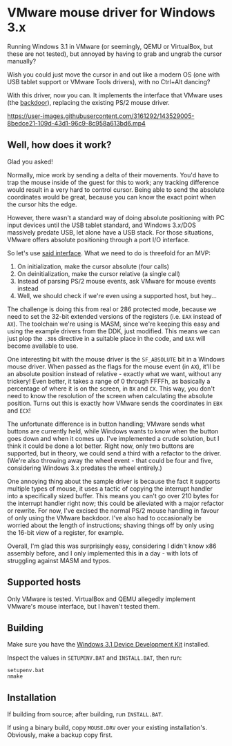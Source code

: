 # VMware mouse driver for Windows 3.x

Running Windows 3.1 in VMware (or seemingly, QEMU or VirtualBox, but these are
not tested), but annoyed by having to grab and ungrab the cursor manually?

Wish you could just move the cursor in and out like a modern OS (one with USB
tablet support or VMware Tools drivers), with no Ctrl+Alt dancing?

With this driver, now you can. It implements the interface that VMware uses
(the [backdoor][1]), replacing the existing PS/2 mouse driver.

https://user-images.githubusercontent.com/3161292/143529005-8bedce21-109d-43d1-96c9-8c958a613bd6.mp4

## Well, how does it work?

Glad you asked!

Normally, mice work by sending a delta of their movements. You'd have to trap
the mouse inside of the guest for this to work; any tracking difference would
result in a very hard to control cursor. Being able to send the absolute
coordinates would be great, because you can know the exact point when the
cursor hits the edge.

However, there wasn't a standard way of doing absolute positioning with PC
input devices until the USB tablet standard, and Windows 3.x/DOS massively
predate USB, let alone have a USB stack. For those situations, VMware offers
absolute positioning through a port I/O interface.

So let's use [said interface][2]. What we need to do is threefold for an MVP:

1. On initialization, make the cursor absolute (four calls)
2. On deinitialization, make the cursor relative (a single call)
3. Instead of parsing PS/2 mouse events, ask VMware for mouse events instead
4. Well, we should check if we're even using a supported host, but hey...

The challenge is doing this from real or 286 protected mode, because we need to
set the 32-bit extended versions of the registers (i.e. `EAX` instead of `AX`).
The toolchain we're using is MASM, since we're keeping this easy and using the
example drivers from the DDK, just modified. This means we can just plop the
`.386` directive in a suitable place in the code, and `EAX` will become
available to use.

One interesting bit with the mouse driver is the `SF_ABSOLUTE` bit in a Windows
mouse driver. When passed as the flags for the mouse event (in `AX`), it'll be
an absolute position instead of relative - exactly what we want, without any
trickery! Even better, it takes a range of 0 through FFFFh, as basically a
percentage of where it is on the screen, in `BX` and `CX`. This way, you don't
need to know the resolution of the screen when calculating the absolute
position. Turns out this is exactly how VMware sends the coordinates in `EBX`
and `ECX`!

The unfortunate difference is in button handling; VMware sends what buttons
are currently held, while Windows wants to know when the button goes down and
when it comes up. I've implemented a crude solution, but I think it could be
done a lot better. Right now, only two buttons are supported, but in theory,
we could send a third with a refactor to the driver. (We're also throwing away
the wheel event - that could be four and five, considering Windows 3.x predates
the wheel entirely.)

One annoying thing about the sample driver is because the fact it supports
multiple types of mouse, it uses a tactic of copying the interrupt handler into
a specifically sized buffer. This means you can't go over 210 bytes for the
interrupt handler right now; this could be alleviated with a major refactor or
rewrite. For now, I've excised the normal PS/2 mouse handling in favour of only
using the VMware backdoor. I've also had to occasionally be worried about the
length of instructions; shaving things off by only using the 16-bit view of a
register, for example.

Overall, I'm glad this was surprisingly easy, considering I didn't know x86
assembly before, and I only implemented this in a day - with lots of struggling
against MASM and typos.

## Supported hosts

Only VMware is tested. VirtualBox and QEMU allegedly implement VMware's mouse
interface, but I haven't tested them.

## Building

Make sure you have the [Windows 3.1 Device Development Kit][3] installed.

Inspect the values in `SETUPENV.BAT` and `INSTALL.BAT`, then run:

```
setupenv.bat
nmake
```

## Installation

If building from source; after building, run `INSTALL.BAT`.

If using a binary build, copy `MOUSE.DRV` over your existing installation's.
Obviously, make a backup copy first.

[1]: https://wiki.osdev.org/VMware_tools
[2]: https://wiki.osdev.org/VMware_tools#Absolute_Mouse_Coordinates
[3]: https://winworldpc.com/download/3d0639c3-9e18-c39a-11c3-a4e284a2c3a5
